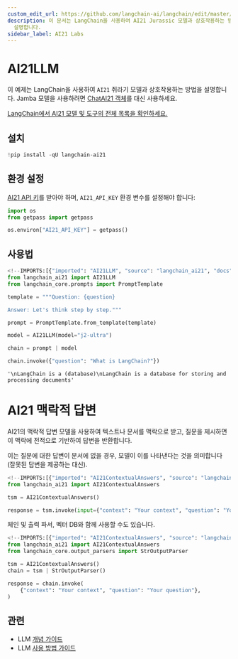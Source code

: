 ```yaml
---
custom_edit_url: https://github.com/langchain-ai/langchain/edit/master/docs/docs/integrations/llms/ai21.ipynb
description: 이 문서는 LangChain을 사용하여 AI21 Jurassic 모델과 상호작용하는 방법과 AI21의 맥락 기반 답변 모델을
  설명합니다.
sidebar_label: AI21 Labs
---
```


# AI21LLM

이 예제는 LangChain을 사용하여 `AI21` 쥐라기 모델과 상호작용하는 방법을 설명합니다. Jamba 모델을 사용하려면 [ChatAI21 객체](https://python.langchain.com/v0.2/docs/integrations/chat/ai21/)를 대신 사용하세요.

[LangChain에서 AI21 모델 및 도구의 전체 목록을 확인하세요.](https://pypi.org/project/langchain-ai21/)

## 설치

```python
!pip install -qU langchain-ai21
```


## 환경 설정

[AI21 API 키](https://docs.ai21.com/)를 받아야 하며, `AI21_API_KEY` 환경 변수를 설정해야 합니다:

```python
import os
from getpass import getpass

os.environ["AI21_API_KEY"] = getpass()
```


## 사용법

```python
<!--IMPORTS:[{"imported": "AI21LLM", "source": "langchain_ai21", "docs": "https://api.python.langchain.com/en/latest/llms/langchain_ai21.llms.AI21LLM.html", "title": "AI21LLM"}, {"imported": "PromptTemplate", "source": "langchain_core.prompts", "docs": "https://api.python.langchain.com/en/latest/prompts/langchain_core.prompts.prompt.PromptTemplate.html", "title": "AI21LLM"}]-->
from langchain_ai21 import AI21LLM
from langchain_core.prompts import PromptTemplate

template = """Question: {question}

Answer: Let's think step by step."""

prompt = PromptTemplate.from_template(template)

model = AI21LLM(model="j2-ultra")

chain = prompt | model

chain.invoke({"question": "What is LangChain?"})
```


```output
'\nLangChain is a (database)\nLangChain is a database for storing and processing documents'
```


# AI21 맥락적 답변

AI21의 맥락적 답변 모델을 사용하여 텍스트나 문서를 맥락으로 받고, 질문을 제시하면 이 맥락에 전적으로 기반하여 답변을 반환합니다.

이는 질문에 대한 답변이 문서에 없을 경우, 모델이 이를 나타낸다는 것을 의미합니다 (잘못된 답변을 제공하는 대신).

```python
<!--IMPORTS:[{"imported": "AI21ContextualAnswers", "source": "langchain_ai21", "docs": "https://api.python.langchain.com/en/latest/contextual_answers/langchain_ai21.contextual_answers.AI21ContextualAnswers.html", "title": "AI21LLM"}]-->
from langchain_ai21 import AI21ContextualAnswers

tsm = AI21ContextualAnswers()

response = tsm.invoke(input={"context": "Your context", "question": "Your question"})
```


체인 및 출력 파서, 벡터 DB와 함께 사용할 수도 있습니다.

```python
<!--IMPORTS:[{"imported": "AI21ContextualAnswers", "source": "langchain_ai21", "docs": "https://api.python.langchain.com/en/latest/contextual_answers/langchain_ai21.contextual_answers.AI21ContextualAnswers.html", "title": "AI21LLM"}, {"imported": "StrOutputParser", "source": "langchain_core.output_parsers", "docs": "https://api.python.langchain.com/en/latest/output_parsers/langchain_core.output_parsers.string.StrOutputParser.html", "title": "AI21LLM"}]-->
from langchain_ai21 import AI21ContextualAnswers
from langchain_core.output_parsers import StrOutputParser

tsm = AI21ContextualAnswers()
chain = tsm | StrOutputParser()

response = chain.invoke(
    {"context": "Your context", "question": "Your question"},
)
```


## 관련

- LLM [개념 가이드](/docs/concepts/#llms)
- LLM [사용 방법 가이드](/docs/how_to/#llms)